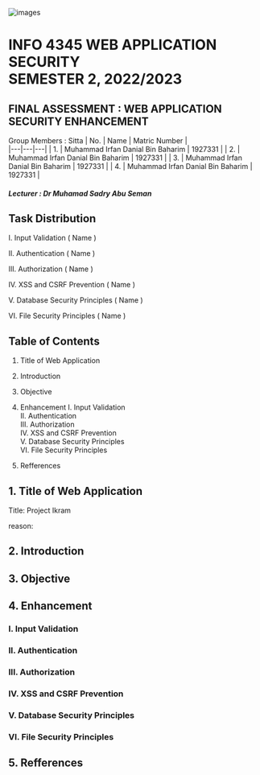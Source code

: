 ![images](https://github.com/IrfanDanial1212/WASFinal_Assessment/assets/85051702/5d2c2e7f-314e-4416-8a8a-db9a5219f532)

# INFO 4345 WEB APPLICATION SECURITY <br> SEMESTER 2, 2022/2023 

<H2> FINAL ASSESSMENT : WEB APPLICATION SECURITY ENHANCEMENT </H2>

Group Members : Sitta 
| No. | Name | Matric Number |  
|---|---|---|
| 1. | Muhammad Irfan Danial Bin Baharim | 1927331 |
| 2. | Muhammad Irfan Danial Bin Baharim | 1927331 |
| 3. | Muhammad Irfan Danial Bin Baharim | 1927331 |
| 4. | Muhammad Irfan Danial Bin Baharim | 1927331 |

<h5>Lecturer : Dr Muhamad Sadry Abu Seman </h5>

## Task Distribution

I. Input Validation ( Name )

II. Authentication ( Name )

III. Authorization ( Name )

IV. XSS and CSRF Prevention ( Name )

V. Database Security Principles ( Name )

VI. File Security Principles ( Name )

## Table of Contents
1. Title of Web Application
2. Introduction
3. Objective
4. Enhancement
    I. Input Validation <br>
    II. Authentication <br>
    III. Authorization <br>
    IV. XSS and CSRF Prevention <br>
    V. Database Security Principles <br>
    VI. File Security Principles <br>

5. Refferences



## 1. Title of Web Application 

Title: Project Ikram

reason: 

## 2. Introduction


## 3. Objective 


## 4. Enhancement

### I. Input Validation 

### II. Authentication 

### III. Authorization 

### IV. XSS and CSRF Prevention 

### V. Database Security Principles 

### VI. File Security Principles 

## 5. Refferences









